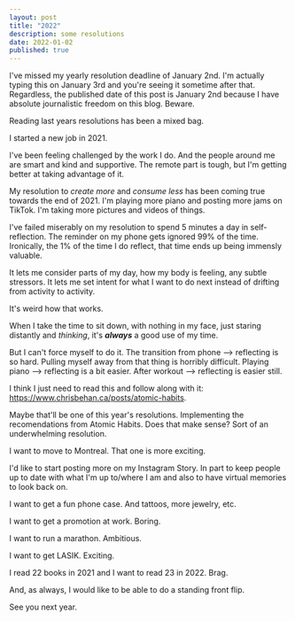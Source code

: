 ```yaml
---
layout: post
title: "2022"
description: some resolutions
date: 2022-01-02
published: true
---
```


I've missed my yearly resolution deadline of January 2nd. I'm actually typing this on January 3rd and you're seeing it sometime after that. Regardless, the published date of this post is January 2nd because I have absolute journalistic freedom on this blog. Beware.

Reading last years resolutions has been a mixed bag.

I started a new job in 2021.

I've been feeling challenged by the work I do. And the people around me are smart and kind and supportive. The remote part is tough, but I'm getting better at taking advantage of it.

My resolution to *create more* and *consume less* has been coming true towards the end of 2021. I'm playing more piano and posting more jams on TikTok. I'm taking more pictures and videos of things.

I've failed miserably on my resolution to spend 5 minutes a day in self-reflection. The reminder on my phone gets ignored 99% of the time. Ironically, the 1% of the time I do reflect, that time ends up being immensly valuable.

It lets me consider parts of my day, how my body is feeling, any subtle stressors. It lets me set intent for what I want to do next instead of drifting from activity to activity.

It's weird how that works.

When I take the time to sit down, with nothing in my face, just staring distantly and *thinking*, it's ***always*** a good use of my time.

But I can't force myself to do it. The transition from phone --> reflecting is so hard. Pulling myself away from that thing is horribly difficult. Playing piano --> reflecting is a bit easier. After workout --> reflecting is easier still.

I think I just need to read this and follow along with it: https://www.chrisbehan.ca/posts/atomic-habits.

Maybe that'll be one of this year's resolutions. Implementing the recomendations from Atomic Habits. Does that make sense? Sort of an underwhelming resolution.

I want to move to Montreal. That one is more exciting.

I'd like to start posting more on my Instagram Story. In part to keep people up to date with what I'm up to/where I am and also to have virtual memories to look back on.

I want to get a fun phone case. And tattoos, more jewelry, etc.

I want to get a promotion at work. Boring.

I want to run a marathon. Ambitious.

I want to get LASIK. Exciting.

I read 22 books in 2021 and I want to read 23 in 2022. Brag.

And, as always, I would like to be able to do a standing front flip.

See you next year.
